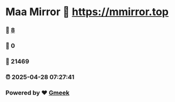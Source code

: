 # Maa Mirror :link: https://mmirror.top 
### :page_facing_up: [8](https://mmirror.top/tag.html) 
### :speech_balloon: 0 
### :hibiscus: 21469 
### :alarm_clock: 2025-04-28 07:27:41 
### Powered by :heart: [Gmeek](https://github.com/Meekdai/Gmeek)
